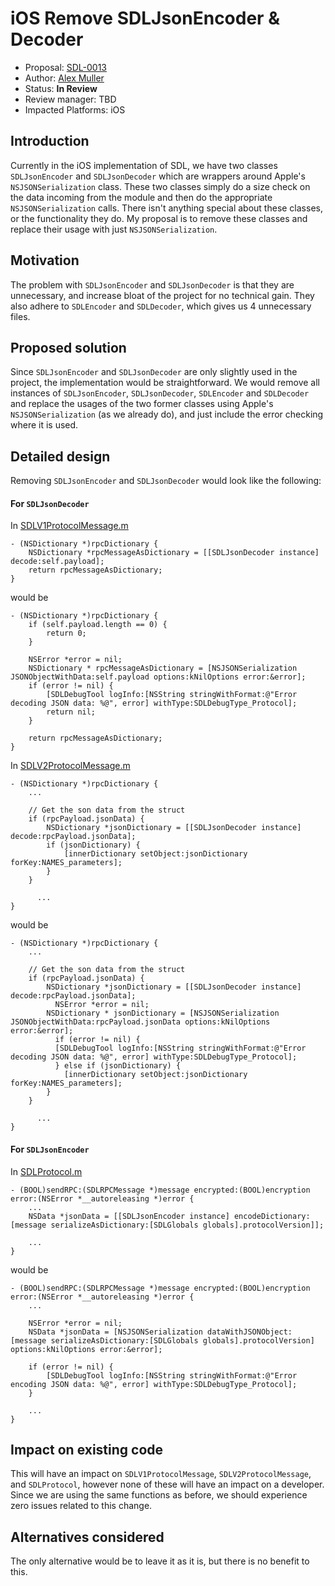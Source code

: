 # iOS Remove SDLJsonEncoder & Decoder
* Proposal: [SDL-0013](0013-ios-remove-json-encode-decode-classes.md)
* Author: [Alex Muller](https://github.com/asm09fsu)
* Status: **In Review**
* Review manager: TBD
* Impacted Platforms: iOS

## Introduction

Currently in the iOS implementation of SDL, we have two classes `SDLJsonEncoder` and `SDLJsonDecoder` which are wrappers around Apple's `NSJSONSerialization` class. These two classes simply do a size check on the data incoming from the module and then do the appropriate `NSJSONSerialization` calls. There isn't anything special about these classes, or the functionality they do. My proposal is to remove these classes and replace their usage with just `NSJSONSerialization`.


## Motivation

The problem with `SDLJsonEncoder` and `SDLJsonDecoder` is that they are unnecessary, and increase bloat of the project for no technical gain. They also adhere to `SDLEncoder` and `SDLDecoder`, which gives us 4 unnecessary files. 

## Proposed solution

Since `SDLJsonEncoder` and `SDLJsonDecoder` are only slightly used in the project, the implementation would be straightforward. We would remove all instances of `SDLJsonEncoder`, `SDLJsonDecoder`, `SDLEncoder` and `SDLDecoder` and replace the usages of the two former classes using Apple's `NSJSONSerialization` (as we already do), and just include the error checking where it is used.

## Detailed design

Removing `SDLJsonEncoder` and `SDLJsonDecoder` would look like the following:

#### For `SDLJsonDecoder`

In [SDLV1ProtocolMessage.m](https://github.com/smartdevicelink/sdl_ios/blob/master/SmartDeviceLink/SDLV1ProtocolMessage.m) 
```objc
- (NSDictionary *)rpcDictionary {
    NSDictionary *rpcMessageAsDictionary = [[SDLJsonDecoder instance] decode:self.payload];
    return rpcMessageAsDictionary;
}
```
would be
```objc
- (NSDictionary *)rpcDictionary {
	if (self.payload.length == 0) {
		return 0;
	}

    NSError *error = nil;
    NSDictionary * rpcMessageAsDictionary = [NSJSONSerialization JSONObjectWithData:self.payload options:kNilOptions error:&error];
    if (error != nil) {
        [SDLDebugTool logInfo:[NSString stringWithFormat:@"Error decoding JSON data: %@", error] withType:SDLDebugType_Protocol];
        return nil;
    }

    return rpcMessageAsDictionary;
}
```

In [SDLV2ProtocolMessage.m](https://github.com/smartdevicelink/sdl_ios/blob/master/SmartDeviceLink/SDLV2ProtocolMessage.m) 
```objc
- (NSDictionary *)rpcDictionary {
    ...

    // Get the son data from the struct
    if (rpcPayload.jsonData) {
        NSDictionary *jsonDictionary = [[SDLJsonDecoder instance] decode:rpcPayload.jsonData];
        if (jsonDictionary) {
            [innerDictionary setObject:jsonDictionary forKey:NAMES_parameters];
        }
    }

	  ...
}
```
would be 
```objc
- (NSDictionary *)rpcDictionary {
    ...

    // Get the son data from the struct
    if (rpcPayload.jsonData) {
        NSDictionary *jsonDictionary = [[SDLJsonDecoder instance] decode:rpcPayload.jsonData];
		  NSError *error = nil;
        NSDictionary * jsonDictionary = [NSJSONSerialization JSONObjectWithData:rpcPayload.jsonData options:kNilOptions error:&error];
    	  if (error != nil) {
       	  [SDLDebugTool logInfo:[NSString stringWithFormat:@"Error decoding JSON data: %@", error] withType:SDLDebugType_Protocol];
    	  } else if (jsonDictionary) {
            [innerDictionary setObject:jsonDictionary forKey:NAMES_parameters];
        }
    }

	  ...
}
```

#### For `SDLJsonEncoder`
In [SDLProtocol.m](https://github.com/smartdevicelink/sdl_ios/blob/master/SmartDeviceLink/SDLProtocol.m) 
```objc
- (BOOL)sendRPC:(SDLRPCMessage *)message encrypted:(BOOL)encryption error:(NSError *__autoreleasing *)error {
	...
    NSData *jsonData = [[SDLJsonEncoder instance] encodeDictionary:[message serializeAsDictionary:[SDLGlobals globals].protocolVersion]];

	...
}
```
would be
```objc
- (BOOL)sendRPC:(SDLRPCMessage *)message encrypted:(BOOL)encryption error:(NSError *__autoreleasing *)error {
	...

    NSError *error = nil;
    NSData *jsonData = [NSJSONSerialization dataWithJSONObject:[message serializeAsDictionary:[SDLGlobals globals].protocolVersion] options:kNilOptions error:&error];

    if (error != nil) {
        [SDLDebugTool logInfo:[NSString stringWithFormat:@"Error encoding JSON data: %@", error] withType:SDLDebugType_Protocol];
    }

	...
}
```


## Impact on existing code

This will have an impact on `SDLV1ProtocolMessage`, `SDLV2ProtocolMessage`, and `SDLProtocol`, however none of these will have an impact on a developer. Since we are using the same functions as before, we should experience zero issues related to this change.

## Alternatives considered

The only alternative would be to leave it as it is, but there is no benefit to this.
